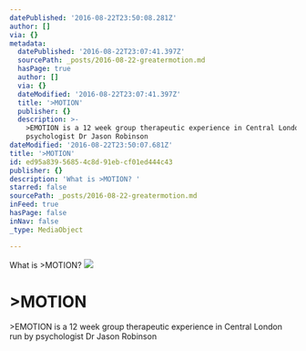 ```yaml
---
datePublished: '2016-08-22T23:50:08.281Z'
author: []
via: {}
metadata:
  datePublished: '2016-08-22T23:07:41.397Z'
  sourcePath: _posts/2016-08-22-greatermotion.md
  hasPage: true
  author: []
  via: {}
  dateModified: '2016-08-22T23:07:41.397Z'
  title: '>MOTION'
  publisher: {}
  description: >-
    >EMOTION is a 12 week group therapeutic experience in Central London run by
    psychologist Dr Jason Robinson
dateModified: '2016-08-22T23:50:07.681Z'
title: '>MOTION'
id: ed95a839-5685-4c8d-91eb-cf01ed444c43
publisher: {}
description: 'What is >MOTION? '
starred: false
sourcePath: _posts/2016-08-22-greatermotion.md
inFeed: true
hasPage: false
inNav: false
_type: MediaObject

---
```

What is \>MOTION? ![](https://the-grid-user-content.s3-us-west-2.amazonaws.com/3f18f2df-c0a8-4986-8891-6fb728808ca1.jpg)

# \>MOTION

\>EMOTION is a 12 week group therapeutic experience in Central London run by psychologist Dr Jason Robinson